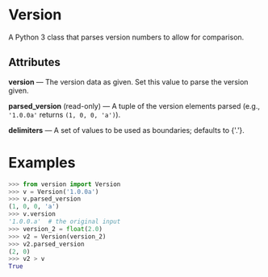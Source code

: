 # Version
A Python 3 class that parses version numbers to allow for comparison.

## Attributes
**version**  &mdash; The version data as given.  Set this value to parse the version given.

**parsed_version** (read-only) &mdash;  A tuple of the version elements parsed (e.g., ```'1.0.0a'``` returns ```(1, 0, 0, 'a')```).

**delimiters** &mdash; A set of values to be used as boundaries; defaults to {'.'}.


# Examples
```python
>>> from version import Version
>>> v = Version('1.0.0a')
>>> v.parsed_version
(1, 0, 0, 'a')
>>> v.version
'1.0.0.a'  # the original input
>>> version_2 = float(2.0)
>>> v2 = Version(version_2)
>>> v2.parsed_version
(2, 0)
>>> v2 > v
True
```

